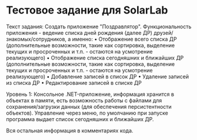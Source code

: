 # Тестовое задание для SolarLab
Текст задания:
Создать приложение "Поздравлятор". Функциональность приложения - ведение списка дней рождения (далее ДР) друзей/знакомых/сотрудников, а именно:
• Отображение всего списка ДР (дополнительные возможности, такие как сортировка, выделение текущих и просроченных и т.п. - остаются на усмотрение реализующего)
• Отображение списка сегодняшних и ближайших ДР (дополнительные возможности, такие как сортировка, выделение текущих и просроченных и т.п. - остаются на усмотрение реализующего)
• Добавление записей в список ДР
• Удаление записей из списка ДР
• Редактирование записей в списке ДР
 
Уровень 1: Консольное .NET-приложение, информация хранится в объектах в памяти, есть возможность работы с файлами для сохранения/загрузки данных (для обеспечения персистентности объектов). Управление через меню, по умолчанию при запуске программа выдает список сегодняшних и ближайших ДР.

Вся остальная информация в комментариях кода.
